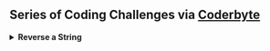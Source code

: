 ## Series of Coding Challenges via [Coderbyte](https://coderbyte.com/)
<details>
<summary>
  <b>Reverse a String</b> 
</summary>
<br>
Difficulty Level : Easy<br>
Question : Have the function FirstReverse(str) take the str parameter being passed and return the string in reversed order. For example: if the input string is "Hello World and Coders" then your program should return the string sredoC dna dlroW olleH.<br>
Use the Parameter Testing feature in the box below to test your code with different arguments.<br>
  
  
```js
function FirstReverse(str) { 
                            
    /** Steps
    1. Break string into array of individual chars using split('') function
    2. Use reverse() method to transpose order
    3. Turn the reversed characters into string using join('') function
    **/
  
    // code goes here
    const chars = str.split('')  
    return chars.reverse().join(''); 
  
  }
  console.log(FirstReverse('Coderbyte is really awesome!'));

```
<br>

Note : Loops and recursion can also be used here


</details>
